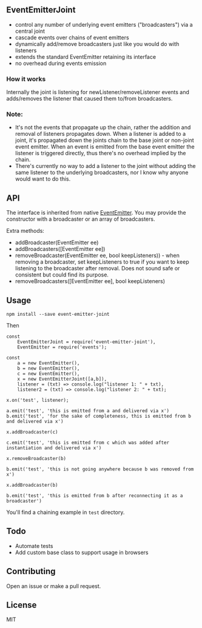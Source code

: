 ## EventEmitterJoint
- control any number of underlying event emitters ("broadcasters") via a central joint
- cascade events over chains of event emitters
- dynamically add/remove broadcasters just like you would do with listeners
- extends the standard EventEmitter retaining its interface
- no overhead during events emission

### How it works
Internally the joint is listening for newListener/removeListener events and adds/removes the listener that caused them to/from broadcasters.

### Note:
- It's not the events that propagate up the chain, rather the addition and removal of listeners propagates down. When a listener is added
to a joint, it's propagated down the joints chain to the base joint or non-joint event emitter. When an event is emitted from the base
event emitter the listener is triggered directly, thus there's no overhead implied by the chain.
- There's currently no way to add a listener to the joint without adding the same listener to the underlying broadcasters, nor I know
why anyone would want to do this.   

## API

The interface is inherited from native [EventEmitter](https://nodejs.org/api/events.html).
You may provide the constructor with a broadcaster or an array of broadcasters.

Extra methods:

- addBroadcaster(EventEmitter ee)
- addBroadcasters([EventEmitter ee])
- removeBroadcaster(EventEmitter ee, bool keepListeners)) - when removing a broadcaster, set keepListeners to true if you want to keep listening to the broadcaster after removal. Does not sound safe or consistent but could find its purpose.
- removeBroadcasters([EventEmitter ee], bool keepListeners)

## Usage
	npm install --save event-emitter-joint

Then

	const 
		EventEmitterJoint = require('event-emitter-joint'),
		EventEmitter = require('events');

	const
		a = new EventEmitter(),
		b = new EventEmitter(),
		c = new EventEmitter(),
		x = new EventEmitterJoint([a,b]),
		listener = (txt) => console.log("listener 1: " + txt),
		listener2 = (txt) => console.log("listener 2: " + txt);

    x.on('test', listener);
    
    a.emit('test', 'this is emitted from a and delivered via x')
    b.emit('test', 'for the sake of completeness, this is emitted from b and delivered via x')    
    
    x.addBroadcaster(c)
    
    c.emit('test', 'this is emitted from с which was added after instantiation and delivered via x')
    
    x.removeBroadcaster(b)
    
    b.emit('test', 'this is not going anywhere because b was removed from x')
    
    x.addBroadcaster(b)
    
    b.emit('test', 'this is emitted from b after reconnecting it as a broadcaster')

You'll find a chaining example in `test` directory.

## Todo
- Automate tests
- Add custom base class to support usage in browsers

## Contributing
Open an issue or make a pull request. 

## License
MIT